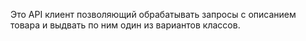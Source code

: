 Это API клиент позволяющий обрабатывать запросы с описанием товара и выдвать по ним один из вариантов классов.